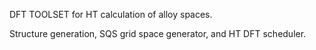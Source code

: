 DFT TOOLSET for HT calculation of alloy spaces.

Structure generation, SQS grid space generator, and HT DFT scheduler. 
